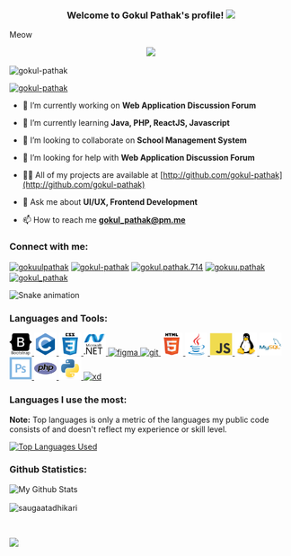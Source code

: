 <h3 align="center">
  Welcome to Gokul Pathak's profile!
  <img src="https://media.giphy.com/media/hvRJCLFzcasrR4ia7z/giphy.gif" width="28">
</h3>
Meow
<p align="center">
  <a href="https://github.com/gokul-pathak"><img src="https://readme-typing-svg.herokuapp.com/?size=21&center=true&vCenter=true&width=560&height=45&lines=Developer,+Designer,+UI,+UX;Student+of+Bsc.+(Hons)+Information+Technology"></a>
</p>
<p align="left"> <img src="https://komarev.com/ghpvc/?username=gokul-pathak&label=Profile%20views&color=0e75b6&style=flat" alt="gokul-pathak" /> </p>


<p align="left"> <a href="https://github.com/ryo-ma/github-profile-trophy"><img src="https://github-profile-trophy.vercel.app/?username=gokul-pathak" alt="gokul-pathak" /></a> </p>

- 🔭 I’m currently working on **Web Application Discussion Forum**

- 🌱 I’m currently learning **Java, PHP, ReactJS, Javascript**

- 👯 I’m looking to collaborate on **School Management System**

- 🤝 I’m looking for help with **Web Application Discussion Forum**

- 👨‍💻 All of my projects are available at [http://github.com/gokul-pathak](http://github.com/gokul-pathak)

- 💬 Ask me about **UI/UX, Frontend Development**

- 📫 How to reach me **gokul_pathak@pm.me**

<h3 align="left">Connect with me:</h3>
<p align="left">
<a href="https://twitter.com/gokuulpathak" target="blank"><img align="center" src="https://raw.githubusercontent.com/rahuldkjain/github-profile-readme-generator/master/src/images/icons/Social/twitter.svg" alt="gokuulpathak" height="30" width="40" /></a>
<a href="https://linkedin.com/in/gokul-pathak" target="blank"><img align="center" src="https://raw.githubusercontent.com/rahuldkjain/github-profile-readme-generator/master/src/images/icons/Social/linked-in-alt.svg" alt="gokul-pathak" height="30" width="40" /></a>
<a href="https://fb.com/gokul.pathak.714" target="blank"><img align="center" src="https://raw.githubusercontent.com/rahuldkjain/github-profile-readme-generator/master/src/images/icons/Social/facebook.svg" alt="gokul.pathak.714" height="30" width="40" /></a>
<a href="https://instagram.com/gokuu.pathak" target="blank"><img align="center" src="https://raw.githubusercontent.com/rahuldkjain/github-profile-readme-generator/master/src/images/icons/Social/instagram.svg" alt="gokuu.pathak" height="30" width="40" /></a>
<a href="https://www.hackerrank.com/gokul_pathak" target="blank"><img align="center" src="https://raw.githubusercontent.com/rahuldkjain/github-profile-readme-generator/master/src/images/icons/Social/hackerrank.svg" alt="gokul_pathak" height="30" width="40" /></a>
</p>

![Snake animation](https://github.com/gokul-pathak/gokul-pathak/blob/output/github-contribution-grid-snake.svg)

<h3 align="left">Languages and Tools:</h3>
<p align="left"> <a href="https://getbootstrap.com" target="_blank" rel="noreferrer"> <img src="https://raw.githubusercontent.com/devicons/devicon/master/icons/bootstrap/bootstrap-plain-wordmark.svg" alt="bootstrap" width="40" height="40"/> </a> <a href="https://www.cprogramming.com/" target="_blank" rel="noreferrer"> <img src="https://raw.githubusercontent.com/devicons/devicon/master/icons/c/c-original.svg" alt="c" width="40" height="40"/> </a> <a href="https://www.w3schools.com/css/" target="_blank" rel="noreferrer"> <img src="https://raw.githubusercontent.com/devicons/devicon/master/icons/css3/css3-original-wordmark.svg" alt="css3" width="40" height="40"/> </a> <a href="https://dotnet.microsoft.com/" target="_blank" rel="noreferrer"> <img src="https://raw.githubusercontent.com/devicons/devicon/master/icons/dot-net/dot-net-original-wordmark.svg" alt="dotnet" width="40" height="40"/> </a> <a href="https://www.figma.com/" target="_blank" rel="noreferrer"> <img src="https://www.vectorlogo.zone/logos/figma/figma-icon.svg" alt="figma" width="40" height="40"/> </a> <a href="https://git-scm.com/" target="_blank" rel="noreferrer"> <img src="https://www.vectorlogo.zone/logos/git-scm/git-scm-icon.svg" alt="git" width="40" height="40"/> </a> <a href="https://www.w3.org/html/" target="_blank" rel="noreferrer"> <img src="https://raw.githubusercontent.com/devicons/devicon/master/icons/html5/html5-original-wordmark.svg" alt="html5" width="40" height="40"/> </a> <a href="https://www.java.com" target="_blank" rel="noreferrer"> <img src="https://raw.githubusercontent.com/devicons/devicon/master/icons/java/java-original.svg" alt="java" width="40" height="40"/> </a> <a href="https://developer.mozilla.org/en-US/docs/Web/JavaScript" target="_blank" rel="noreferrer"> <img src="https://raw.githubusercontent.com/devicons/devicon/master/icons/javascript/javascript-original.svg" alt="javascript" width="40" height="40"/> </a> <a href="https://www.linux.org/" target="_blank" rel="noreferrer"> <img src="https://raw.githubusercontent.com/devicons/devicon/master/icons/linux/linux-original.svg" alt="linux" width="40" height="40"/> </a> <a href="https://www.mysql.com/" target="_blank" rel="noreferrer"> <img src="https://raw.githubusercontent.com/devicons/devicon/master/icons/mysql/mysql-original-wordmark.svg" alt="mysql" width="40" height="40"/> </a> <a href="https://www.photoshop.com/en" target="_blank" rel="noreferrer"> <img src="https://raw.githubusercontent.com/devicons/devicon/master/icons/photoshop/photoshop-line.svg" alt="photoshop" width="40" height="40"/> </a> <a href="https://www.php.net" target="_blank" rel="noreferrer"> <img src="https://raw.githubusercontent.com/devicons/devicon/master/icons/php/php-original.svg" alt="php" width="40" height="40"/> </a> <a href="https://www.python.org" target="_blank" rel="noreferrer"> <img src="https://raw.githubusercontent.com/devicons/devicon/master/icons/python/python-original.svg" alt="python" width="40" height="40"/> </a> <a href="https://www.adobe.com/products/xd.html" target="_blank" rel="noreferrer"> <img src="https://cdn.worldvectorlogo.com/logos/adobe-xd.svg" alt="xd" width="40" height="40"/> </a> </p>

### Languages I use the most:
<b>Note:</b> Top languages is only a metric of the languages my public code consists of and doesn't reflect my experience or skill level.
<br/>

[![Top Languages Used](https://github-readme-stats.vercel.app/api/top-langs/?username=gokul-pathak&layout=compact&theme=algolia)](https://github.com/gokul-pathak)
<br/>

### Github Statistics:

![My Github Stats](https://github-readme-stats.vercel.app/api?username=gokul-pathak&hide=contribs,prs&show_icons=true&theme=algolia)
<br/>

<p><img align="center" src="https://github-readme-streak-stats.herokuapp.com/?user=gokul-pathak&theme=algolia" alt="saugaatadhikari" /></p>
<br/>

![](https://activity-graph.herokuapp.com/graph?username=gokul-pathak&custom_title=Gokul%27s%20Contribution%20Graph&theme=react-dark)


